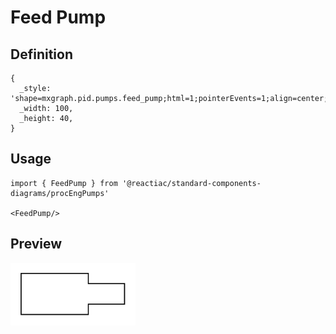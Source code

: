 # Feed Pump

## Definition

```
{
  _style: 'shape=mxgraph.pid.pumps.feed_pump;html=1;pointerEvents=1;align=center;verticalLabelPosition=bottom;verticalAlign=top;dashed=0;',
  _width: 100,
  _height: 40,
}
```

## Usage

```
import { FeedPump } from '@reactiac/standard-components-diagrams/procEngPumps'

<FeedPump/>
```

## Preview

<img src="./feed-pump.png" width="200"/>
